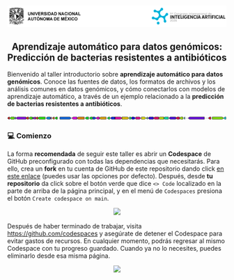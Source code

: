 <p align="center">
  <a href="https://iacongreso.unam.mx">
    <img src="assets/header.png">
  </a>
</p>

<h2 align="center">
  Aprendizaje automático para datos genómicos:<br/>
  Predicción de bacterias resistentes a antibióticos
</h2>

Bienvenido al taller introductorio sobre **aprendizaje automático para datos genómicos**. Conoce las fuentes de datos, los formatos de archivos y los análisis comunes en datos genómicos, y cómo conectarlos con modelos de aprendizaje automático, a través de un ejemplo relacionado a la **predicción de bacterias resistentes a antibióticos**.

<p align="center">
  <a href="https://antismash-db.secondarymetabolites.org/output/GCF_000007265.1/index.html#r1c2">
    <img src="assets/cluster.png">
  </a>
</p>

### :computer: Comienzo

La forma **recomendada** de seguir este taller es abrir un **Codespace** de
GitHub preconfigurado con todas las dependencias que necesitarás. Para
ello, crea un **fork** en tu cuenta de GitHub de este repositorio dando click
[en este enlace](https://github.com/aapashkov/biotaller2025/fork) (puedes usar
las opciones por defecto). Después, desde **tu repositorio** da click sobre el
botón verde que dice `<> Code` localizado en la parte de arriba de la página
principal, y en el menú de `Codespaces` presiona el botón
`Create codespace on main`.

<p align="center">
  <img width="400px" src="https://docs.github.com/assets/cb-49943/mw-1440/images/help/codespaces/who-will-pay.webp">
</p>

Después de haber terminado de trabajar, visita https://github.com/codespaces y
asegúrate de detener el Codespace para evitar gastos de recursos. En cualquier
momento, podrás regresar al mismo Codespace con tu progreso guardado. Cuando ya
no lo necesites, puedes eliminarlo desde esa misma página.

<p align="center">
  <img src="https://docs.github.com/assets/cb-89126/mw-1440/images/help/codespaces/delete-codespace.webp">
</p>
